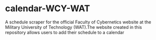 # calendar-WCY-WAT
A schedule scraper for the official Faculty of Cybernetics website at the Military University of Technology (WAT).The website created in this repository allows users to add their schedule to a calendar

